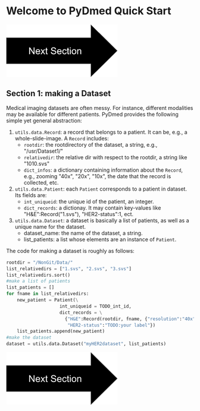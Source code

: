 # Welcome to PyDmed Quick Start

[![button](nextsectionv3.png)](tutorial_section2.html)


## Section 1: making a Dataset

Medical imaging datasets are often messy. For instance, different modalities may be available for different patients. 
PyDmed provides the following simple yet general abstraction: 
1. `utils.data.Record`: a record that belongs to a patient. It can be, e.g., a whole-slide-image.
A `Record` includes:
    - `rootdir`: the rootdirectory of the dataset, a string, e.g., "/usr/Dataset1/"
    - `relativedir`: the relative dir with respect to the rootdir, a string like "1010.svs"
    - `dict_infos`: a dictionary containing information about the `Record`, e.g., zooming "40x", "20x", "10x", the date that the record is collected, etc.
2. `utils.data.Patient`: each `Patient` corresponds to a patient in dataset. Its fields are: 
    - `int_uniqueid`: the unique id of the patient, an integer. 
    - `dict_records`: a dictionay. It may contain key-values like "H&E":Record("1.svs"), "HER2-status":1, ect.
3. `utils.data.Dataset`: a dataset is basically a list of patients, as well as a unique name for the dataset. 
    - dataset_name: the name of the dataset, a string.
    - list_patients: a list whose elements are an instance of `Patient`.

The code for making a dataset is roughly as follows:

```python
rootdir = "/NonGit/Data/"
list_relativedirs = ["1.svs", "2.svs", "3.svs"]
list_relativedirs.sort()
#make a list of patients
list_patients = []
for fname in list_relativedirs:
    new_patient = Patient(\
                    int_uniqueid = TODO_int_id,
                    dict_records = \
                      {"H&E":Record(rootdir, fname, {"resolution":"40x"}),\
                       "HER2-status":"TODO:your label"}) 
    list_patients.append(new_patient)
#make the dataset
dataset = utils.data.Dataset("myHER2dataset", list_patients)
```

[![button](nextsectionv2.png)](tutorial_section2.html)
